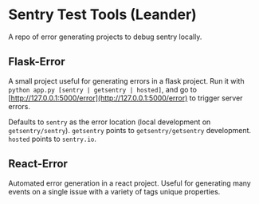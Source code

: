 # Sentry Test Tools (Leander)

A repo of error generating projects to debug sentry locally.

## Flask-Error

A small project useful for generating errors in a flask project. Run it with `python app.py [sentry | getsentry | hosted]`, and go to [http://127.0.0.1:5000/error](http://127.0.0.1:5000/error) to trigger server errors.

Defaults to `sentry` as the error location (local development on `getsentry/sentry`). `getsentry` points to `getsentry/getsentry` development. `hosted` points to `sentry.io`.

## React-Error

Automated error generation in a react project. Useful for generating many events on a single issue with a variety of tags unique properties.